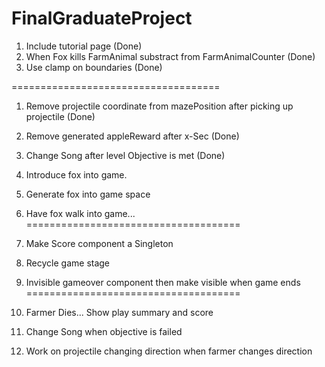 # FinalGraduateProject

1. Include tutorial page (Done)
2. When Fox kills FarmAnimal substract from FarmAnimalCounter (Done)
3. Use clamp on boundaries (Done)

====================================
1. Remove projectile coordinate from mazePosition after picking up projectile (Done)
2. Remove generated appleReward after x-Sec (Done) 
3. Change Song after level Objective is met (Done)
4. Introduce fox into game.
5. Generate fox into game space
6. Have fox walk into game...
=====================================

1. Make Score component a Singleton
2. Recycle game stage
3. Invisible gameover component then make visible when game ends
=====================================

1. Farmer Dies... Show play summary and score 
2. Change Song when objective is failed
3. Work on projectile changing direction when farmer changes direction

